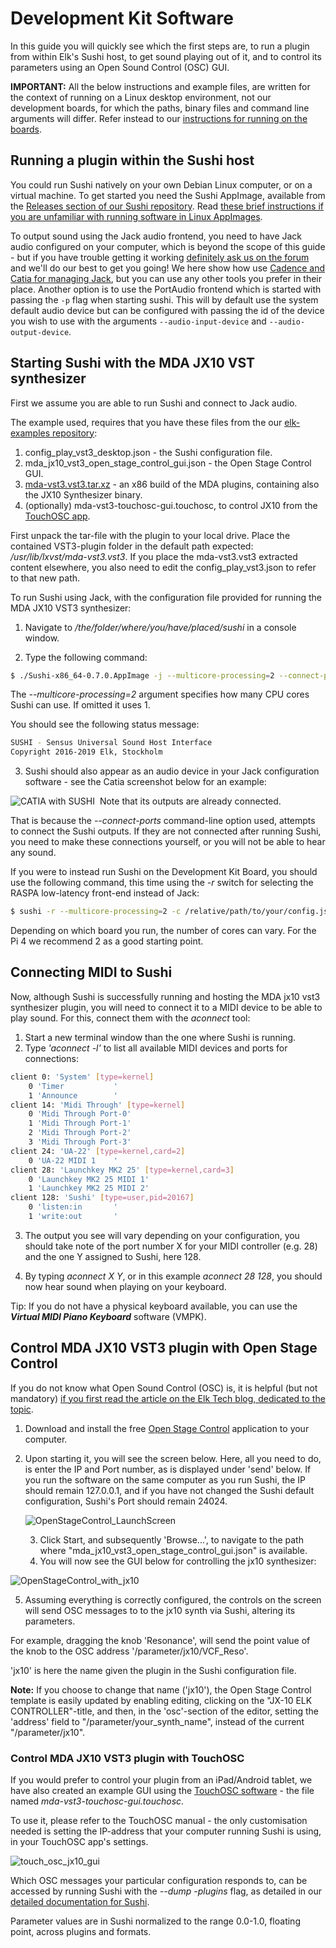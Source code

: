 # Development Kit Software
In this guide you will quickly see which the first steps are, to run a plugin from within Elk's Sushi host, to get sound playing out of it, and to control its parameters using an Open Sound Control (OSC) GUI.

**IMPORTANT:** All the below instructions and example files, are written for the context of running on a Linux desktop environment, not our development boards, for which the paths, binary files and command line arguments will differ. Refer instead to our [instructions for running on the boards](run_elk_on_boards.md).

## Running a plugin within the Sushi host

You could run Sushi natively on your own Debian Linux computer, or on a virtual machine. To get started you need the Sushi AppImage, available from the [Releases section of our Sushi repository](https://github.com/elk-audio/sushi/releases). Read [these brief instructions if you are unfamiliar with running software in Linux AppImages](https://itsfoss.com/use-appimage-linux/).

To output sound using the Jack audio frontend, you need to have Jack audio configured on your computer, which is beyond the scope of this guide - but if you have trouble getting it working [definitely ask us on the forum](https://forum.elk.audio) and we'll do our best to get you going! We here show how use [Cadence and Catia for managing Jack](https://kx.studio/Repositories#Ubuntu), but you can use any other tools you prefer in their place.
Another option is to use the PortAudio frontend which is started with passing the `-p` flag when starting sushi. This will by default use the system default audio device but can be configured with passing the id of the device you wish to use with the arguments `--audio-input-device` and `--audio-output-device`.

## Starting Sushi with the MDA JX10 VST synthesizer

First we assume you are able to run Sushi and connect to Jack audio.

The example used, requires that you have these files from the  our [elk-examples repository](https://github.com/elk-audio/elk-examples/tree/master/mda-jx10-vst3):

1. config_play_vst3_desktop.json - the Sushi configuration file.
2. mda_jx10_vst3_open_stage_control_gui.json - the Open Stage Control GUI.
3. [mda-vst3.vst3.tar.xz](https://github.com/elk-audio/elk-examples/releases/download/examples_01/mda-vst3.vst3.tar.xz) - an x86 build of the MDA plugins, containing also the JX10 Synthesizer binary.
4. (optionally) mda-vst3-touchosc-gui.touchosc, to control JX10 from the [TouchOSC app](https://hexler.net/products/touchosc).

First unpack the tar-file with the plugin to your local drive. Place the contained VST3-plugin folder in the default
 path expected: */usr/lib/lxvst/mda-vst3.vst3*. If you place the mda-vst3.vst3 extracted content elsewhere, you also
  need to edit the config_play_vst3.json to refer to that new path.

To run Sushi using Jack, with the configuration file provided for running the MDA JX10 VST3 synthesizer:

1. Navigate to */the/folder/where/you/have/placed/sushi* in a console window.

2. Type the following command:

```bash
$ ./Sushi-x86_64-0.7.0.AppImage -j --multicore-processing=2 --connect-ports -c /path/to/example/config/files/config_play_vst3.json
```

The *--multicore-processing=2* argument specifies how many CPU cores Sushi can use. If omitted it uses 1.

You should see the following status message:

```bash
SUSHI - Sensus Universal Sound Host Interface
Copyright 2016-2019 Elk, Stockholm
```

3. Sushi should also appear as an audio device in your Jack configuration software - see the Catia screenshot below for an example:

![CATIA with SUSHI](illustrations/CATIA_with_SUSHI.png)
​
Note that its outputs are already connected.

That is because the *--connect-ports* command-line option used, attempts to connect the Sushi outputs. If they are
 not connected after running Sushi, you need to make these connections yourself, or you will not be able to hear any sound.

If you were to instead run Sushi on the Development Kit Board, you should use the following command, this time using
 the *-r* switch for selecting the RASPA low-latency front-end instead of Jack:

```bash
$ sushi -r --multicore-processing=2 -c /relative/path/to/your/config.json
```

Depending on which board you run, the number of cores can vary. For the Pi 4 we recommend 2 as a good starting point.

## Connecting MIDI to Sushi

Now, although Sushi is successfully running and hosting the MDA jx10 vst3 synthesizer plugin, you will need to
 connect it to a MIDI device to be able to play sound. For this, connect them with the *aconnect* tool:

1. Start a new terminal window than the one where Sushi is running.
2. Type *'aconnect -l'* to list all available MIDI devices and ports for connections:

```bash
client 0: 'System' [type=kernel]
    0 'Timer           '
    1 'Announce        '
client 14: 'Midi Through' [type=kernel]
    0 'Midi Through Port-0'
    1 'Midi Through Port-1'
    2 'Midi Through Port-2'
    3 'Midi Through Port-3'
client 24: 'UA-22' [type=kernel,card=2]
    0 'UA-22 MIDI 1    '
client 28: 'Launchkey MK2 25' [type=kernel,card=3]
    0 'Launchkey MK2 25 MIDI 1'
    1 'Launchkey MK2 25 MIDI 2'
client 128: 'Sushi' [type=user,pid=20167]
    0 'listen:in       '
    1 'write:out       '
```

3. The output you see will vary depending on your configuration, you should take note of the port number X for your MIDI controller (e.g. 28) and the one Y assigned to Sushi, here 128.

4. By typing *aconnect X Y*, or in this example *aconnect 28 128*, you should now hear sound when playing on your
 keyboard.

Tip: If you do not have a physical keyboard available, you can use the ***Virtual MIDI Piano Keyboard*** software (VMPK).

## Control MDA JX10 VST3 plugin with Open Stage Control

If you do not know what Open Sound Control (OSC) is, it is helpful (but not mandatory) [if you first read the article on the Elk Tech blog, dedicated to the topic](https://elk.audio/controlling-plug-ins-in-elk-part-i/).

1. Download and install the free [Open Stage Control](https://openstagecontrol.ammd.net/) application to your computer.

2. Upon starting it, you will see the screen below. Here, all you need to do, is enter the IP and Port number, as is displayed under 'send' below. If you run the software on the same computer as you run Sushi, the IP should remain 127.0.0.1, and if you have not changed the Sushi default configuration, Sushi's Port should remain 24024.

   ![OpenStageControl_LaunchScreen](illustrations/OpenStageControl_LaunchScreen.png)
​

   3. Click Start, and subsequently 'Browse...', to navigate to the path where "mda_jx10_vst3_open_stage_control_gui.json" is available.
   4. You will now see the GUI below for controlling the jx10 synthesizer:

![OpenStageControl_with_jx10](illustrations/OpenStageControl_with_jx10.png)
​

5. Assuming everything is correctly configured, the controls on the screen will send OSC messages to to the jx10 synth via Sushi, altering its parameters.

For example, dragging the knob 'Resonance', will send the point value of the knob to the OSC address  '/parameter/jx10/VCF_Reso'.

'jx10' is here the name given the plugin in the Sushi configuration file.

**Note:** If you choose to change that name ('jx10'), the Open Stage Control template is easily updated by enabling editing, clicking on the "JX-10 ELK CONTROLLER"-title, and then, in the 'osc'-section of the editor, setting the 'address' field to "/parameter/your_synth_name", instead of the current "/parameter/jx10".

### Control MDA JX10 VST3 plugin with TouchOSC

If you would prefer to control your plugin from an iPad/Android tablet, we have also created an example GUI using the
 [TouchOSC software](https://hexler.net/touchosc) - the file named *mda-vst3-touchosc-gui.touchosc*.

To use it, please refer to the TouchOSC manual - the only customisation needed is setting the IP-address that your computer running Sushi is using, in your TouchOSC app's settings.

![touch_osc_jx10_gui](illustrations/touch_osc_jx10_gui.png)



Which OSC messages your particular configuration responds to, can be accessed by running Sushi with the *--dump
-plugins* flag, as detailed in our [detailed documentation for Sushi](sushi_overview.md).

Parameter values are in Sushi normalized to the range 0.0-1.0, floating point, across plugins and formats.
